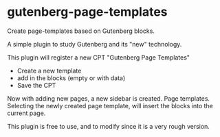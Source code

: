 # gutenberg-page-templates
Create page-templates based on Gutenberg blocks. 

A simple plugin to study Gutenberg and its "new" technology.

This plugin will register a new CPT "Gutenberg Page Templates"
- Create a new template
- add in the blocks (empty or with data)
- Save the CPT

Now with adding new pages, 
a new sidebar is created. Page templates.
Selecting the newly created page template, will insert the blocks into the current page.

This plugin is free to use, and to modify since it is a very rough version. 


